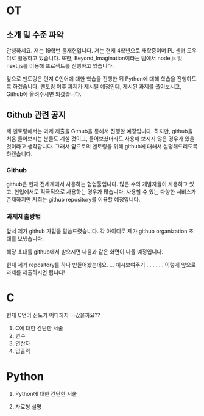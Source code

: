 # OT
## 소개 및 수준 파악
안녕하세요. 저는 19학번 윤재현입니다. 저는 현재 4학년으로 재학중이며 PL 센터 도우미로 활동하고 있습니다. 또한, Beyond_Imagination이라는 팀에서 node.js 및 next.js를 이용해 프로젝트를 진행하고 있습니다. 

앞으로 멘토링은 먼저 C언어에 대한 학습을 진행한 뒤 Python에 대해 학습을 진행하도록 하겠습니다. 멘토링 이후 과제가 제시될 예정인데, 제시된 과제를 풀어보시고, Github에 올려주시면 되겠습니다. 
## Github 관련 공지
제 멘토링에서는 과제 제출을 Github을 통해서 진행할 예정입니다. 
하지만, github을 처음 들어보시는 분들도 계실 것이고, 들어보셨더라도 사용해 보시지 않은 경우가 있을 것이라고 생각합니다. 그래서 앞으로의 멘토링을 위해 github에 대해서 설명해드리도록 하겠습니다.
### Github 
github은 현재 전세계에서 사용하는 협업툴입니다. 많은 수의 개발자들이 사용하고 있고, 현업에서도 적극적으로 사용하는 경우가 많습니다. 사용할 수 있는 다양한 서비스가 존재하지만 저희는 github repository를 이용할 예정입니다.
### 과제제출방법 
앞서 제가 github 가입을 말씀드렸습니다. 각 아이디로 제가 github organization 초대를 보냈습니다. 

해당 초대를 github에서 받으시면 다음과 같은 화면이 나올 예정입니다. 

현재 제가 repository를 하나 만들어놨는데요. ... 예시보여주기
...
...
...
이렇게 앞으로 과제를 제출하시면 됩니다!
# C
현재 C언어 진도가 어디까지 나갔을까요?? 
1. C에 대한 간단한 서술
2. 변수
3. 연산자
4. 입출력
# Python
1. Python에 대한 간단한 서술

2. 자료형 설명
